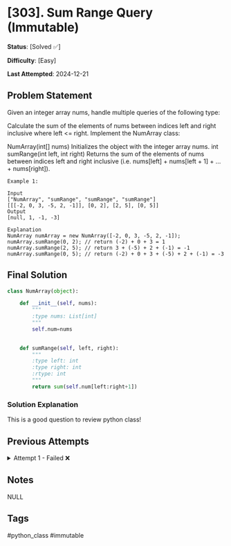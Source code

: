 # [303]. Sum Range Query (Immutable)

**Status**: [Solved ✅]

**Difficulty**: [Easy]

**Last Attempted**: 2024-12-21

## Problem Statement

Given an integer array nums, handle multiple queries of the following type:

Calculate the sum of the elements of nums between indices left and right inclusive where left <= right.
Implement the NumArray class:

NumArray(int[] nums) Initializes the object with the integer array nums.
int sumRange(int left, int right) Returns the sum of the elements of nums between indices left and right inclusive (i.e. nums[left] + nums[left + 1] + ... + nums[right]).


```
Example 1:

Input
["NumArray", "sumRange", "sumRange", "sumRange"]
[[[-2, 0, 3, -5, 2, -1]], [0, 2], [2, 5], [0, 5]]
Output
[null, 1, -1, -3]

Explanation
NumArray numArray = new NumArray([-2, 0, 3, -5, 2, -1]);
numArray.sumRange(0, 2); // return (-2) + 0 + 3 = 1
numArray.sumRange(2, 5); // return 3 + (-5) + 2 + (-1) = -1
numArray.sumRange(0, 5); // return (-2) + 0 + 3 + (-5) + 2 + (-1) = -3
```

## Final Solution

```python
class NumArray(object):

    def __init__(self, nums):
        """
        :type nums: List[int]
        """
        self.num=nums
        

    def sumRange(self, left, right):
        """
        :type left: int
        :type right: int
        :rtype: int
        """
        return sum(self.num[left:right+1])
```

### Solution Explanation
This is a good question to review python class!

## Previous Attempts

<details>
<summary>Attempt 1 - Failed ❌</summary>

```python
class NumArray(object):

    def __init__(self, nums):
        """
        :type nums: List[int]
        """
        self.num=nums
        

    def sumRange(self, left, right):
        """
        :type left: int
        :type right: int
        :rtype: int
        """
        return sum(self.num[left:right+1])
```


</details>

## Notes
NULL
## Tags
#python_class #immutable